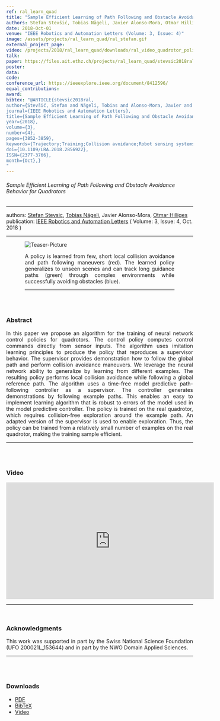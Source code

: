 ```yaml
---
ref: ral_learn_quad
title: "Sample Efficient Learning of Path Following and Obstacle Avoidance Behavior for Quadrotors"
authors: Stefan Stevšić, Tobias Nägeli, Javier Alonso-Mora, Otmar Hilliges
date: 2018-Oct-01
venue: "IEEE Robotics and Automation Letters (Volume: 3, Issue: 4)"
image: /assets/projects/ral_learn_quad/ral_stefan.gif
external_project_page: 
video: /projects/2018/ral_learn_quad/downloads/ral_video_quadrotor_policies.mp4
talk: 
paper: https://files.ait.ethz.ch/projects/ral_learn_quad/stevsic2018ral.pdf
poster: 
data: 
code: 
conference_url: https://ieeexplore.ieee.org/document/8412596/
equal_contributions: 
award: 
bibtex: "@ARTICLE{stevsic2018ral,
author={Stevšić, Stefan and Nägeli, Tobias and Alonso-Mora, Javier and Hilliges, Otmar},
journal={IEEE Robotics and Automation Letters},
title={Sample Efficient Learning of Path Following and Obstacle Avoidance Behavior for Quadrotors},
year={2018},
volume={3},
number={4},
pages={3852-3859},
keywords={Trajectory;Training;Collision avoidance;Robot sensing systems;Prediction algorithms;Predictive models;Computational modeling;Collision avoidance;deep learning in robotics and automation},
doi={10.1109/LRA.2018.2856922},
ISSN={2377-3766},
month={Oct},}
"
---
```


<h6> Sample Efficient Learning of Path Following and Obstacle Avoidance Behavior for Quadrotors  </h6>
<hr />

<div class="fullcol">
    <div class="teaser-info-projectpage">
            <span class="normalcap">authors:</span>
            <span class="authorcap">
                <nobr><a href="/people/stevsics/" title="Stefan Stevsic">Stefan Stevsic</a>, </nobr>
                <nobr><a href="/people/naegelit/" title="Tobias N&auml;geli">Tobias N&auml;geli</a>, </nobr>
		<nobr>Javier Alonso-Mora, </nobr>
                <nobr><a href="/people/hilliges/" title="Otmar Hilliges">Otmar Hilliges</a> </nobr>
            </span>
            <br/>
            <span class="normalcap"><nobr>publication: </nobr></span>
            <span class="authorcap">
                <a class="a-text-ext" href="https://ieeexplore.ieee.org/document/8412596/" title="IEEE Robotics and Automation Letters">IEEE Robotics and Automation Letters</a> ( Volume: 3, Issue: 4, Oct. 2018 )
            </span>
        <hr />
    </div>
</div>

<div class="fullcol" style="max-width:80%!important;margin:0 auto;padding:0;float:none;">
    <img class="fullcol" src="<?php ait_root_dir();?>projects/2018/ral_learn_quad/alg_scheme_2.png" alt="Teaser-Picture"/>
    <div class="fullcol">
        <p align="justify">
            <span class="figurecap">
A policy is learned from few, short local collision avoidance and path following maneuvers (red). The learned policy generalizes to unseen scenes and can track long guidance paths (green) through complex environments while successfully avoiding obstacles (blue).
            </span>
        </p>
        <hr />
        <br/>
        <br/>
    </div>
</div>

<div class="fullcol">
    <h3>Abstract</h3>
    <p align="justify">
In this paper we propose an algorithm for the training of neural network control policies for quadrotors. The control policy computes control commands directly from sensor inputs. The algorithm uses imitation learning principles to produce the policy that reproduces a supervisor behavior. The supervisor provides demonstration how to follow the global path and perform collision avoidance maneuvers. We leverage the neural network ability to generalize by learning from different examples. The resulting policy performs local collision avoidance while following a global reference path. The algorithm uses a time-free model predictive path-following controller as a supervisor. The controller generates demonstrations by following example paths. This enables an easy to implement learning algorithm that is robust to errors of the model used in the model predictive controller. The policy is trained on the real quadrotor, which requires collision-free exploration around the example path. An adapted version of the supervisor is used to enable exploration. Thus, the policy can be trained from a relatively small number of examples on the real quadrotor, making the training sample efficient.
    </p>
    <hr />
    <br/>
    <br/>
</div>

<!--
<div class="fullcol">
<h3>Accompanying Video</h3>
    <br />
    <div class="video" align="center">
	<iframe width="560" height="315" src="https://www.youtube-nocookie.com/embed/cLUHKYfZN5s?rel=0&amp;showinfo=0" frameborder="0" allow="autoplay; encrypted-media" allowfullscreen></iframe>
    </div>
    <hr />
    <br/>
    <br/>
</div>
-->

<!--
<div class="fullcol">
 <h3>Downloads</h3>
    To be released.
    <ul class="linklist">
        <li class="a-pdf"><a target="_blank" title="PDF" href="<?php ait_root_dir();?>projects/2015/InteractiveDebugger/downloads/FluidEdt-Ou-CHI2015.pdf">PDF</a></li>
        <li class="a-vid"><a target="_blank" href="<?php ait_root_dir();?>projects/2015/InteractiveDebugger/downloads/FluidEdt-Ou-CHI2015.mp4" title="Download Video">Video (26 MB)</a></li>
        <li class="a-bib"><a target="_blank" title="BibTex" href="<?php ait_root_dir();?>projects/2015/InteractiveDebugger/downloads/FluidEdt-Ou-CHI2015.bib">BibTeX</a></li>
    </ul>
    <hr />
    <br/>
    <br/>
</div>
-->

<!--
<div class="fullcol">
<h3>bibtex</h3>
    To be released.
    <div class="bibtex">
    </div>
    <hr />
    <br/>
    <br/>
</div>
-->

<!--
<div class="fullcol">
    <h3>additional results</h3>
    <br/>
    <img class="halfcol" src="<?php ait_root_dir();?>projects/2016/deformables/bar_small.png" alt="Teaser-Picture" />
    <img class="halfcol" src="<?php ait_root_dir();?>projects/2016/deformables/organ_stacked_small.png" alt="Teaser-Picture" />
    <div class="halfcol">
        <p align="justify">
            <span class="figurecap">
                Top row: schematic sensor routings obtained using our tool with automatic sensor refinement.
                Middle row: fabricated device.
                Bottom row: Ground truth (gray) vs. reconstruction (orange). Insets show error on a heat map scale, with maximum error (white) at 22 mm (darker is better).
            </span>
        </p>
    </div>
    <div class="halfcol">
        <p align="justify">
            <span class="figurecap">
                Two example deformations of the organ pipe model designed with our method. Ground truth (gray) vs. reconstruction (orange).
            </span>
        </p>
    </div>
</div>
-->

<!--
<div class="fullcol">
    <br/><br/>
    <img class="fullcol" src="<?php ait_root_dir();?>projects/2016/deformables/sheet_squared_small.png" alt="Teaser-Picture" />
    <p align="justify">
        <span class="figurecap">
            Snapshots of the design process. Top Row: the user placed, refined,
            and edited four sensors (left); Reconstruction error is expected to be very low (right). Bottom row: Interaction
            with fabricated device (left) and ground truth comparison (right).
        </span>
    </p>
    <hr />
    <br/>
    <br/>
</div>
-->

<!-- This section is optional -->
<!--
<div class="fullcol">
    <h3>external links</h3>
    <p align="justify">
        <ul class="linklist">
        <li class="a-ext"><a target="_blank" title="link1" href="your_link_here">Your link here</a></li>
    </ul>
    </p>
    <hr />
    <br/>
    <br/>
</div>
-->
<div class="fullcol">
<h3>Video</h3>
    <div class="video" align="center">
       <iframe width="560" height="315" src="https://youtube.com/embed/eEqzhglPjNE" frameborder="0" allowfullscreen></iframe>
    </div>
    <hr />
    <br/>
</div>

<div class="fullcol">
    <h3>Acknowledgments</h3>
    <p align="justify">
	This work was supported in part by the Swiss National Science Foundation (UFO 200021L_153644) and in part by the NWO Domain Applied Sciences.
    </p>
    <hr />
    <br/>
    <br/>
</div>

<div class="fullcol">
 <h3>Downloads</h3>
    <ul class="linklist">
        <li class="a-pdf"><a title="PDF" href="<?php ait_root_dir();?>projects/2018/ral_learn_quad/downloads/stevsic2018ral.pdf">PDF</a></li>
        <li class="a-bib"><a title="BibTex" href="<?php ait_root_dir();?>projects/2018/ral_learn_quad/stevsic2018ral.bib">BibTeX</a></li>
        <li class="a-vid"><a title="Video" href="<?php ait_root_dir();?>projects/2018/ral_learn_quad/downloads/ral_video_quadrotor_policies.mp4">Video</a></li>
        <!--<li class="a-cod"><a title="Code" href="https://github.com/swook/GazeML">GitHub</a></li>-->
    </ul>
    <br/>
</div>


